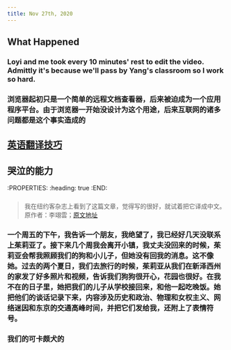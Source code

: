 ```yaml
---
title: Nov 27th, 2020
---
```


## What Happened
### Loyi and me took every 10 minutes' rest to edit the video. Admittly it's because we'll pass by Yang's classroom so I work so hard.
### 浏览器起初只是一个简单的远程文档查看器，后来被迫成为一个应用程序平台。由于浏览器一开始没设计为这个用途，后来互联网的诸多问题都是这个事实造成的
## [英语翻译技巧](https://www.zhihu.com/question/30673855/answer/1140681901)
## 哭泣的能力
:PROPERTIES:
:heading: true
:END:
###
>我在纽约客杂志上看到了这篇文章，觉得写的很好，就试着把它译成中文。原作者：李翊雲；[原文地址](https://www.newyorker.com/magazine/2020/11/16/the-ability-to-cry)
### 一个周五的下午，我告诉一个朋友，我绝望了，我已经好几天没联系上茱莉亚了。接下来几个周我会离开小镇，我丈夫没回来的时候，茱莉亚会帮我照顾我们的狗和小儿子，但她没有回我的消息。这不像她。过去的两个夏日，我们去旅行的时候，茱莉亚从我们在新泽西州的家发了好多照片和视频，告诉我们狗狗很开心，花园也很好。在我不在的日子里，她把我们的儿子从学校接回来，和他一起吃晚饭。她把他们的谈话记录下来，内容涉及历史和政治、物理和女权主义、网络迷因和东京的交通高峰时间，并把它们发给我，还附上了表情符号。
### 我们的可卡颇犬的
